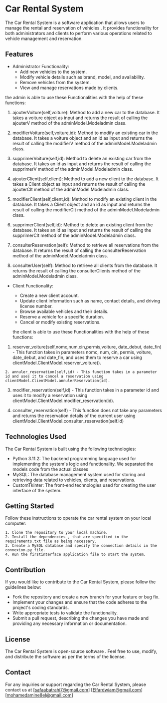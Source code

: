 
# Car Rental System

The Car Rental System is a software application that allows users to manage the rental and reservation of vehicles . It provides functionality for both administrators and clients to perform various operations related to vehicle management and reservation.


## Features

- Administrator Functionality:
  - Add new vehicles to the system.
  - Modify vehicle details such as brand, model, and availability.
  - Remove vehicles from the system.
  - View and manage reservations made by clients.

the admin is able to use these Functionalities with the help of these functions: 

  1. ajouterVoiture(self,voiture): Method to add a new car to the database. It takes a voiture object as input and returns the result of calling the ajouterV method of the adminModel.Modeladmin class.

  2. modifierVoiture(self,voiture,id): Method to modify an existing car in the database. It takes a voiture object and an id as input and returns the result of calling the modifierV method of the adminModel.Modeladmin class.

  3. supprimerVoiture(self,id): Method to delete an existing car from the database. It takes an id as input and returns the result of calling the supprimerV method of the adminModel.Modeladmin class.

  4. ajouterClient(self,client): Method to add a new client to the database. It takes a Client object as input and returns the result of calling the ajouterClt method of the adminModel.Modeladmin class.

  5. modifierClient(self,client,id): Method to modify an existing client in the database. It takes a Client object and an id as input and returns the result of calling the modifierClt method of the adminModel.Modeladmin class.

  6. supprimerClient(self,id): Method to delete an existing client from the database. It takes an id as input and returns the result of calling the supprimerClt method of the adminModel.Modeladmin class.

  7. consulterReservation(self): Method to retrieve all reservations from the database. It returns the result of calling the consulterReservation method of the adminModel.Modeladmin class.

  8. consulterUser(self): Method to retrieve all clients from the database. It returns the result of calling the consulterClients method of the adminModel.Modeladmin class.
- Client Functionality:
  - Create a new client account.
  - Update client information such as name, contact details, and driving license number.
  - Browse available vehicles and their details.
  - Reserve a vehicle for a specific duration.
  - Cancel or modify existing reservations.



   the client is able to use these Functionalities with the help of these functions: 

 1.  reserver_voiture(self,nomc,num,cin,permis,voiture, date_debut, date_fin) - This function takes in parameters nomc, num, cin, permis, voiture, date_debut, and date_fin, and uses them to reserve a car using clientModel.ClientModel.reserver_voiture().

    2. annuler_reservation(self,id) - This function takes in a parameter id and uses it to cancel a reservation using clientModel.ClientModel.annulerReservation(id).

   3. modifier_reservation(self,id) - This function takes in a parameter id and uses it to modify a reservation using clientModel.ClientModel.modifier_reservation(id).

   4. consulter_reservation(self) - This function does not take any parameters and returns the reservation details of the current user using clientModel.ClientModel.consulter_reservation(self.id)
## Technologies Used

The Car Rental System is built using the following technologies:

- Python 3.11.2: The backend programming language used for implementing the system's logic and functionality.
  We separated the models code from the actual classes
- MySQL: The database management system used for storing and retrieving data related to vehicles, clients, and reservations.
- CustomTkinter: The front-end technologies used for creating the user interface of the system.
## Getting Started

Follow these instructions to operate the car rental system on your local computer:

    1. Clone the repository to your local machine.
    2. Install the dependencies , that are specified in the requirements.txt file as being necessary.
    3. Create a MySQL database and specify the connection details in the connexion.py file.
    4. Run the firstinterface application file to start the system.
## Contribution

If you would like to contribute to the Car Rental System, please follow the guidelines below:

- Fork the repository and create a new branch for your feature or bug fix.
- Implement your changes and ensure that the code adheres to the project's coding standards.
- Write appropriate tests to validate the functionality.
- Submit a pull request, describing the changes you have made and providing any necessary information or documentation.
## License



The Car Rental System is open-source software . Feel free to use, modify, and distribute the software as per the terms of the license.
## Contact

For any inquiries or support regarding the Car Rental System, please contact us at [safaabatrahi7@gmail.com] [Elfardwiam@gmail.com] [mohamedamine8el@gmail.com]